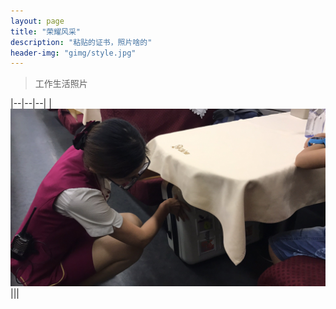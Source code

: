 ```yaml
---
layout: page
title: "荣耀风采"
description: "粘贴的证书，照片啥的"
header-img: "gimg/style.jpg"
---
```


> 工作生活照片  

|--|--|--|
|![干活](../gimg/care2.jpg)|||